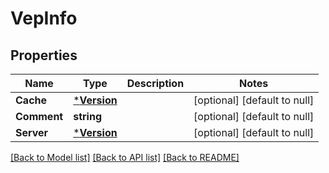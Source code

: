 # VepInfo

## Properties
Name | Type | Description | Notes
------------ | ------------- | ------------- | -------------
**Cache** | [***Version**](Version.md) |  | [optional] [default to null]
**Comment** | **string** |  | [optional] [default to null]
**Server** | [***Version**](Version.md) |  | [optional] [default to null]

[[Back to Model list]](../README.md#documentation-for-models) [[Back to API list]](../README.md#documentation-for-api-endpoints) [[Back to README]](../README.md)


